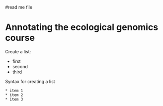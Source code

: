 #read me file 

# Annotating the ecological genomics course

Create a list:
* first   
* second      
* third      

Syntax for creating a list

```
* item 1
* item 2
* item 3
```

